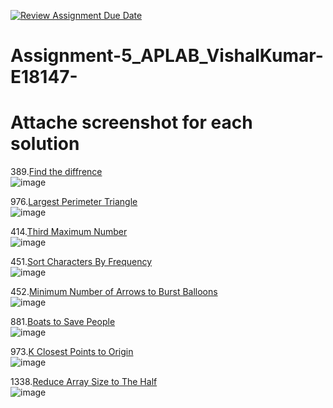 [![Review Assignment Due Date](https://classroom.github.com/assets/deadline-readme-button-22041afd0340ce965d47ae6ef1cefeee28c7c493a6346c4f15d667ab976d596c.svg)](https://classroom.github.com/a/HPZO0Gv1)
# Assignment-5_APLAB_VishalKumar-E18147-
# Attache screenshot for each solution
389.[Find the diffrence](https://leetcode.com/problems/find-the-difference/description/)<br>
![image](https://github.com/user-attachments/assets/92b44b9e-167a-46f7-89de-e0605656413b)

976.[Largest Perimeter Triangle](https://leetcode.com/problems/largest-perimeter-triangle/description/)<br>
![image](https://github.com/user-attachments/assets/d2d6d048-57ab-4a63-a44c-1edd7e6bcd85)

414.[Third Maximum Number](https://leetcode.com/problems/third-maximum-number/description/)<br>
![image](https://github.com/user-attachments/assets/e56fd512-0117-4823-a7ae-c84e26e74652)

451.[Sort Characters By Frequency](https://leetcode.com/problems/sort-characters-by-frequency/description/)<br>
![image](https://github.com/user-attachments/assets/c0055926-fb19-463d-9904-c783aeafc8fd)

452.[Minimum Number of Arrows to Burst Balloons](https://leetcode.com/problems/minimum-number-of-arrows-to-burst-balloons/)<br>
![image](https://github.com/user-attachments/assets/a2af521a-fd1a-4b85-bfd1-72a10a6662c5)

881.[Boats to Save People](https://leetcode.com/problems/boats-to-save-people/description/)<br>
![image](https://github.com/user-attachments/assets/d3d4ad99-e6c4-4e69-9cbf-fb237322dffa)

973.[K Closest Points to Origin](https://leetcode.com/problems/k-closest-points-to-origin/description/)<br>
![image](https://github.com/user-attachments/assets/9ce19d26-676f-4aeb-930b-4b54981c2528)

1338.[Reduce Array Size to The Half](https://leetcode.com/problems/reduce-array-size-to-the-half/description/)<br>
![image](https://github.com/user-attachments/assets/c86e6e28-3cfc-4b76-b5fc-ef4cf9bc7b39)

